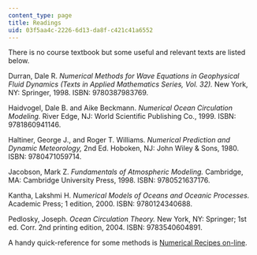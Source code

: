 ```yaml
---
content_type: page
title: Readings
uid: 03f5aa4c-2226-6d13-da8f-c421c41a6552
---
```


There is no course textbook but some useful and relevant texts are listed below.

Durran, Dale R. _Numerical Methods for Wave Equations in Geophysical Fluid Dynamics (Texts in Applied Mathematics Series, Vol. 32)._ New York, NY: Springer, 1998. ISBN: 9780387983769.

Haidvogel, Dale B. and Aike Beckmann. _Numerical Ocean Circulation Modeling._ River Edge, NJ: World Scientific Publishing Co., 1999. ISBN: 9781860941146.

Haltiner, George J., and Roger T. Williams. _Numerical Prediction and Dynamic Meteorology,_ 2nd Ed. Hoboken, NJ: John Wiley & Sons, 1980. ISBN: 9780471059714.

Jacobson, Mark Z. _Fundamentals of Atmospheric Modeling._ Cambridge, MA: Cambridge University Press, 1998. ISBN: 9780521637176.

Kantha, Lakshmi H. _Numerical Models of Oceans and Oceanic Processes._ Academic Press; 1 edition, 2000. ISBN: 9780124340688.

Pedlosky, Joseph. _Ocean Circulation Theory._ New York, NY: Springer; 1st ed. Corr. 2nd printing edition, 2004. ISBN: 9783540604891.

A handy quick-reference for some methods is [Numerical Recipes on-line](http://www.nr.com/).